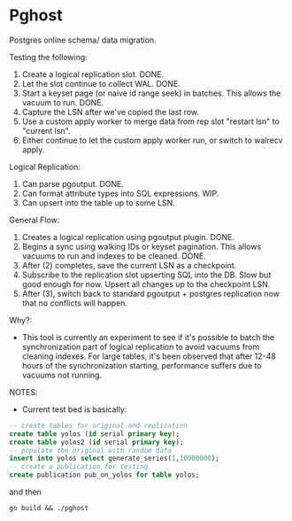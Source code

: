 Pghost
======

Postgres online schema/ data migration.

Testing the following:
1. Create a logical replication slot. DONE.
2. Let the slot continue to collect WAL. DONE.
3. Start a keyset page (or naive id range seek) in batches. This allows the vacuum to run. DONE.
4. Capture the LSN after we've copied the last row.
5. Use a custom apply worker to merge data from rep slot "restart lsn" to "current lsn".
6. Either continue to let the custom apply worker run, or switch to walrecv apply.

Logical Replication:
1. Can parse pgoutput. DONE.
2. Can format attribute types into SQL expressions. WIP.
3. Can upsert into the table up to some LSN.

General Flow:
1. Creates a logical replication using pgoutput plugin. DONE.
2. Begins a sync using walking IDs or keyset pagination. This allows vacuums to run and indexes to be cleaned. DONE.
3. After (2) completes, save the current LSN as a checkpoint.
3. Subscribe to the replication slot upserting SQL into the DB. Slow but good enough for now. Upsert all changes up to the checkpoint LSN.
4. After (3), switch back to standard pgoutput + postgres replication now that no conflicts will happen.

Why?:
- This tool is currently an experiment to see if it's possible to batch the synchronization part of logical replication to avoid vacuums from cleaning indexes. For large tables, it's been observed that after 12-48 hours of the synchronization starting, performance suffers due to vacuums not running.

NOTES:

- Current test bed is basically:
```sql
-- create tables for original and replication
create table yolos (id serial primary key);
create table yolos2 (id serial primary key);
-- populate the original with random data
insert into yolos select generate_series(1,10000000);
-- create a publication for testing
create publication pub_on_yolos for table yolos;
```
and then
```
go build && ./pghost
```
